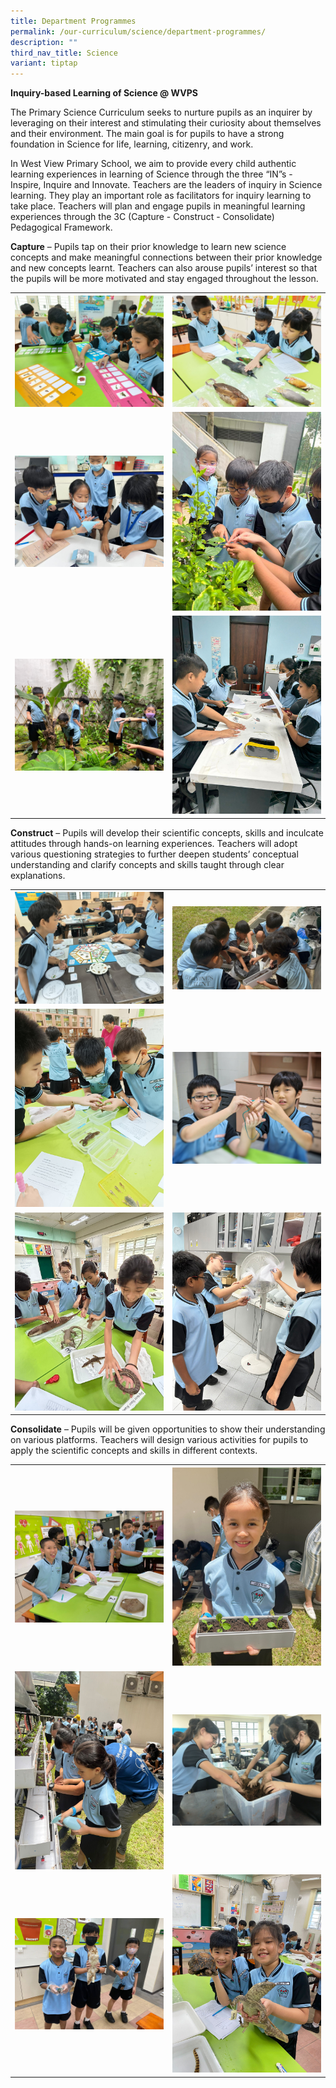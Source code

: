 ```yaml
---
title: Department Programmes
permalink: /our-curriculum/science/department-programmes/
description: ""
third_nav_title: Science
variant: tiptap
---
```

<p><strong>Inquiry-based Learning of Science @ WVPS</strong></p><p>The Primary Science Curriculum seeks to nurture pupils as an inquirer by leveraging on their interest and stimulating their curiosity about themselves and their environment. The main goal is for pupils to have a strong foundation in Science for life, learning, citizenry, and work.&nbsp;</p><p>In West View Primary School, we aim to provide every child authentic learning experiences in learning of Science through the three “IN”s - Inspire, Inquire and Innovate. Teachers are the leaders of inquiry in Science learning. They play an important role as facilitators for inquiry learning to take place. Teachers will plan and engage pupils in meaningful learning experiences through the 3C (Capture - Construct - Consolidate) Pedagogical Framework.&nbsp;&nbsp;</p><p><strong>Capture</strong> – Pupils tap on their prior knowledge to learn new science concepts and make meaningful connections between their prior knowledge and new concepts learnt. Teachers can also arouse pupils’ interest so that the pupils will be more motivated and stay engaged throughout the lesson.</p><table><tbody><tr><th rowspan="1" colspan="1"><div class="isomer-image-wrapper"><img style="width: 100%" height="auto" width="100%" alt="" src="/images/Science/Dept_Capture_1.jpeg"></div></th><th rowspan="1" colspan="1"><div class="isomer-image-wrapper"><img style="width: 100%" height="auto" width="100%" alt="" src="/images/Science/Dept_Capture_2.jpeg"></div></th></tr><tr><td rowspan="1" colspan="1"><div class="isomer-image-wrapper"><img style="width: 100%" height="auto" width="100%" alt="" src="/images/Science/Dept_Capture_3.jpeg"></div></td><td rowspan="1" colspan="1"><div class="isomer-image-wrapper"><img style="width: 100%" height="auto" width="100%" alt="" src="/images/Science/Dept_Capture_4.jpeg"></div></td></tr><tr><td rowspan="1" colspan="1"><div class="isomer-image-wrapper"><img style="width: 100%" height="auto" width="100%" alt="" src="/images/Science/Dept_Capture_5.jpeg"></div></td><td rowspan="1" colspan="1"><div class="isomer-image-wrapper"><img style="width: 100%" height="auto" width="100%" alt="" src="/images/Science/Dept_Capture_6.jpeg"></div></td></tr></tbody></table><p><strong>Construct</strong> – Pupils will develop their scientific concepts, skills and inculcate attitudes through hands-on learning experiences. Teachers will adopt various questioning strategies to further deepen students’ conceptual understanding and clarify concepts and skills taught through clear explanations.</p><table><tbody><tr><th rowspan="1" colspan="1"><div class="isomer-image-wrapper"><img style="width: 100%" height="auto" width="100%" alt="" src="/images/Science/Dept_Construct_1.jpeg"></div></th><th rowspan="1" colspan="1"><div class="isomer-image-wrapper"><img style="width: 100%" height="auto" width="100%" alt="" src="/images/Science/Dept_Construct_2.jpeg"></div></th></tr><tr><td rowspan="1" colspan="1"><div class="isomer-image-wrapper"><img style="width: 100%" height="auto" width="100%" alt="" src="/images/Science/Dept_Construct_3.jpeg"></div></td><td rowspan="1" colspan="1"><div class="isomer-image-wrapper"><img style="width: 100%" height="auto" width="100%" alt="" src="/images/Science/Dept_Construct_4.jpeg"></div></td></tr><tr><td rowspan="1" colspan="1"><div class="isomer-image-wrapper"><img style="width: 100%" height="auto" width="100%" alt="" src="/images/Science/Dept_Construct_5.jpeg"></div></td><td rowspan="1" colspan="1"><div class="isomer-image-wrapper"><img style="width: 100%" height="auto" width="100%" alt="" src="/images/Science/Dept_Construct_6.jpeg"></div></td></tr></tbody></table><p><strong>Consolidate</strong> – Pupils will be given opportunities to show their understanding on various platforms. Teachers will design various activities for pupils to apply the scientific concepts and skills in different contexts.</p><table><tbody><tr><th rowspan="1" colspan="1"><div class="isomer-image-wrapper"><img style="width: 100%" height="auto" width="100%" alt="" src="/images/Science/Dept_Consolidate_1.jpeg"></div></th><th rowspan="1" colspan="1"><div class="isomer-image-wrapper"><img style="width: 100%" height="auto" width="100%" alt="" src="/images/Science/Dept_Consolidate_2.jpeg"></div></th></tr><tr><td rowspan="1" colspan="1"><div class="isomer-image-wrapper"><img style="width: 100%" height="auto" width="100%" alt="" src="/images/Science/Dept_Consolidate_3.jpeg"></div></td><td rowspan="1" colspan="1"><div class="isomer-image-wrapper"><img style="width: 100%" height="auto" width="100%" alt="" src="/images/Science/Dept_Consolidate_4.jpeg"></div></td></tr><tr><td rowspan="1" colspan="1"><div class="isomer-image-wrapper"><img style="width: 100%" height="auto" width="100%" alt="" src="/images/Science/Dept_Consolidate_5.jpeg"></div></td><td rowspan="1" colspan="1"><div class="isomer-image-wrapper"><img style="width: 100%" height="auto" width="100%" alt="" src="/images/Science/Dept_Consolidate_6.jpeg"></div></td></tr></tbody></table><p></p>